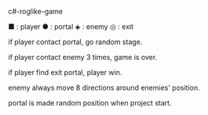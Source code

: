 c#-roglike-game

■ : player
● : portal
◈ : enemy
◎ : exit 

if player contact portal, go random stage.

if player contact enemy 3 times, game is over.

if player find exit portal, player win. 

enemy always move 8 directions around enemies' position. 

portal is made random position when project start. 
